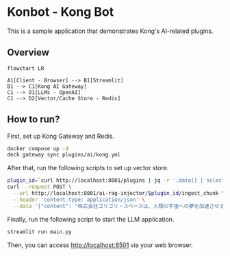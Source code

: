 # Konbot - Kong Bot

This is a sample application that demonstrates Kong's AI-related plugins.

## Overview

```mermaid
flowchart LR

A1[Client - Browser] --> B1[Streamlit]
B1 --> C1[Kong AI Gateway]
C1 --> D1[LLMs - OpenAI]
C1 --> D2[Vector/Cache Store - Redis]
```

## How to run?

First, set up Kong Gateway and Redis.

```sh
docker compose up -d
deck gateway sync plugins/ai/kong.yml
```

After that, run the following scripts to set up vector store.

```sh
plugin_id=`curl http://localhost:8001/plugins | jq -r '.data[] | select(.name == "ai-rag-injector").id | @text'`
curl --request POST \
  --url http://localhost:8001/ai-rag-injector/$plugin_id/ingest_chunk \
  --header 'content-type: application/json' \
  --data '{"content": "株式会社ゴリゴリ・スペースは、人類の宇宙への夢を加速させる、次世代の超大型ロケット**「ゴリラロケット」**を発表します。比類なき推進力と革新的なテクノロジーで、宇宙開発の新たなフロンティアを切り拓きます。\n1. 革新的なテクノロジー \n\n1.1. 超高効率ハイブリッドエンジン「マウンテン」従来の液体燃料と固体燃料の利点を融合した、テラフォーム・スペース独自のハイブリッドエンジンです。比推力450秒以上を達成し、圧倒的な推進効率を実現しました。再利用を前提とした設計により、運用コストの大幅な削減に貢献します。\n\n1.2. 自己進化型AI制御システム「コング」\n打ち上げから軌道投入、そして正確な着陸まで、ミッションの全フェーズをリアルタイムで最適化するAI制御システム。膨大なフライトデータとシミュレーション結果を学習し、予期せぬ状況にも柔軟に対応。人間の介入を最小限に抑え、ミッションの成功率と安全性を飛躍的に向上させます。\n\n1.3. 自己修復型ナノマテリアル\nロケットの機体構造には、自己修復機能を持つ新開発のナノマテリアルを採用しています。宇宙空間での微細なデブリ衝突による損傷や、打ち上げ時の極度の熱応力によるひび割れを自己的に修復。ロケットの耐久性と信頼性を劇的に高めます。\n\n1.4. 超軽量・高強度複合材\nカーボンナノチューブ技術を応用した、革新的な複合材を使用。これにより、ロケットの構造重量を極限まで軽量化しつつ、同時に比類なき強度と剛性を実現しました。ペイロード容量の最大化に貢献し、より多くの物資や人員を宇宙へ送り出すことを可能にします。\n\n2. ゴリラロケットが切り拓く未来\nゴリラロケットは、単なる輸送手段ではありません。それは、人類が宇宙へと本格的に進出するための、強力な基盤となります。\n大規模月面基地の建設: これまで不可能だった大量の資材やモジュールの輸送により、月面での大規模な居住施設や研究拠点の構築を加速します。\n有人火星探査の実現: 火星への長期滞在ミッションに必要な大型宇宙船や探査機、食料、水などを効率的に輸送し、人類の火星移住計画を現実のものとします。\n新たな宇宙産業の創出: 軌道上での製造、宇宙太陽光発電衛星の展開、小惑星からの資源採掘など、宇宙空間での新たなビジネスモデルの創出を強力に支援します。\n\n3. サービスラインナップ\n標準軌道投入サービス: LEO、GTO、SSOなど、多様な軌道へのペイロード投入。\n月面輸送サービス: 月周回軌道への物資投入、月面への直接着陸（将来的）。\n深宇宙探査ミッションサポート: 火星、木星など、深宇宙探査ミッション向けの特殊ペイロード打ち上げ。\nカスタマイズミッション: お客様の特定のニーズに合わせた、柔軟なミッション設計と打ち上げサービス。\n"}'
```

Finally, run the following script to start the LLM application.

```sh
streamlit run main.py
```

Then, you can access [http://localhost:8501](http://localhost:8501) via your web browser.
